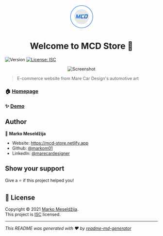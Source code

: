 <p align="center"><img src="./images/brand/mcd-logo.svg" style="width: 75px;"></p>
<h1 align="center">Welcome to MCD Store 👋</h1>
<p>
  <img alt="Version" src="https://img.shields.io/badge/version-1.0.0-blue.svg?cacheSeconds=2592000" />
  <a href="https://opensource.org/licenses/ISC" target="_blank">
    <img alt="License: ISC" src="https://img.shields.io/badge/License-ISC-yellow.svg" />
  </a>
</p>

<p align="center"><img src="" alt="Screenshot" style="width: 80vw;"></p>

> E-commerce website from Mare Car Design's automotive art

### 🏠 [Homepage](mcd-store.netlify.app)

### ✨ [Demo](mcd-store.netlify.app)

## Author

👤 **Marko Meseldžija**

* Website: https://mcd-store.netlify.app
* Github: [@markom01](https://github.com/markom01)
* LinkedIn: [@marecardesigner](linkedin.com/in/marecardesigner)

## Show your support

Give a ⭐️ if this project helped you!

## 📝 License

Copyright © 2021 [Marko Meseldžija](https://github.com/markom01).<br />
This project is [ISC](https://opensource.org/licenses/ISC) licensed.

***
_This README was generated with ❤️ by [readme-md-generator](https://github.com/kefranabg/readme-md-generator)_